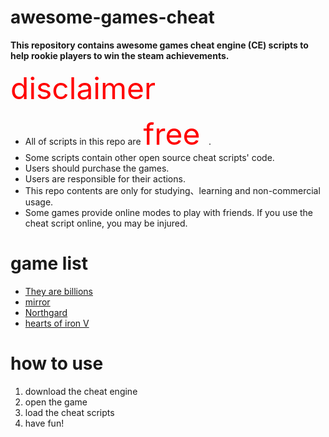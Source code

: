 # awesome-games-cheat
**This repository contains awesome games cheat engine (CE) scripts to help rookie players to win the steam achievements.**


<font color=red size=10> disclaimer </font>
- All of scripts in this repo are <font color=red size=10> free </font>. 
- Some scripts contain other open source cheat scripts' code. 
- Users should purchase the games. 
- Users are responsible for their actions. 
- This repo contents are only for studying、learning and non-commercial usage. 
- Some games provide online modes to play with friends. If you use the cheat script online, you may be injured.

# game list
- [They are billions](https://store.steampowered.com/app/644930/They_Are_Billions/)
- [mirror](https://store.steampowered.com/app/644560/Mirror/)
- [Northgard](https://store.steampowered.com/app/466560/Northgard/)
- [hearts of iron V](https://store.steampowered.com/app/394360/Hearts_of_Iron_IV/)


# how to use
1. download the cheat engine
2. open the game
3. load the cheat scripts
4. have fun!





